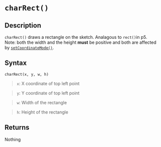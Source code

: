 # `charRect()`

## Description
`charRect()` draws a rectangle on the sketch. Analagous to `rect()`in p5. Note: both the width and the height **must** be positive and both are affected by [`setCoordinateMode()`](setCoordinateMode).

## Syntax
`charRect(x, y, w, h)`
> `x`: X coordinate of top left point

> `y`: Y coordinate of top left point

> `w`: Width of the rectangle

> `h`: Height of the rectangle

## Returns
Nothing